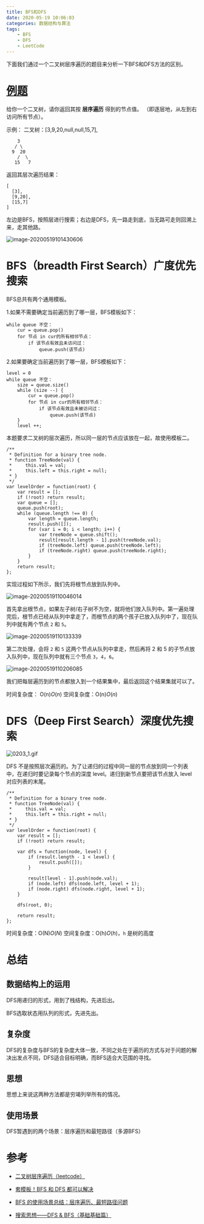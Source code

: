 ```yaml
---
title: BFS和DFS
date: 2020-05-19 10:06:03
categories: 数据结构与算法
tags: 
	- BFS
	- DFS
	- LeetCode
---
```


下面我们通过一个二叉树层序遍历的题目来分析一下BFS和DFS方法的区别。

# [例题](https://leetcode-cn.com/problems/binary-tree-level-order-traversal)

给你一个二叉树，请你返回其按 **层序遍历** 得到的节点值。 （即逐层地，从左到右访问所有节点）。

示例：
二叉树：[3,9,20,null,null,15,7],

        3
       / \
      9  20
        /  \
       15   7

返回其层次遍历结果：

```
[
  [3],
  [9,20],
  [15,7]
]
```

<!-- more -->

左边是BFS，按照层进行搜索；右边是DFS，先一路走到底，当无路可走则回溯上来，走其他路。

![image-20200519101430606](https://yuanchangjian.github.io/cloudImage/images/20200519101431.png)



# BFS（breadth First Search）广度优先搜索

BFS总共有两个通用模板。

1.如果不需要确定当前遍历到了哪一层，BFS模板如下：

```
while queue 不空：
    cur = queue.pop()
    for 节点 in cur的所有相邻节点：
        if 该节点有效且未访问过：
            queue.push(该节点)
```

2.如果要确定当前遍历到了哪一层，BFS模板如下：

```
level = 0
while queue 不空：
    size = queue.size()
    while (size --) {
        cur = queue.pop()
        for 节点 in cur的所有相邻节点：
            if 该节点有效且未被访问过：
                queue.push(该节点)
    }
    level ++;
```

本题要求二叉树的层次遍历，所以同一层的节点应该放在一起，故使用模板二。

```
/**
 * Definition for a binary tree node.
 * function TreeNode(val) {
 *     this.val = val;
 *     this.left = this.right = null;
 * }
 */
var levelOrder = function(root) {
    var result = [];
    if (!root) return result;
    var queue = [];
    queue.push(root);
    while (queue.length !== 0) {
        var length = queue.length;
        result.push([]);
        for (var i = 0; i < length; i++) {
            var treeNode = queue.shift();
            result[result.length - 1].push(treeNode.val);
            if (treeNode.left) queue.push(treeNode.left);
            if (treeNode.right) queue.push(treeNode.right);
        }
    }
    return result;
};
```

实现过程如下所示，我们先将根节点放到队列中。

![image-20200519110046014](https://yuanchangjian.github.io/cloudImage/images/20200519110047.png)

首先拿出根节点，如果左子树/右子树不为空，就将他们放入队列中。第一遍处理完后，根节点已经从队列中拿走了，而根节点的两个孩子已放入队列中了，现在队列中就有两个节点 `2` 和 `5`。

![image-20200519110133339](https://yuanchangjian.github.io/cloudImage/images/20200519110134.png)

第二次处理，会将 `2` 和 `5` 这两个节点从队列中拿走，然后再将 2 和 5 的子节点放入队列中，现在队列中就有三个节点 `3`，`4`，`6`。

![image-20200519110206085](https://yuanchangjian.github.io/cloudImage/images/20200519110207.png)

我们把每层遍历到的节点都放入到一个结果集中，最后返回这个结果集就可以了。

时间复杂度： O(n)*O*(*n*)
空间复杂度：O(n)*O*(*n*)



# DFS（Deep First Search）深度优先搜索

![0203_1.gif](https://pic.leetcode-cn.com/aeed09e12573ec00d83663bb4f77562e8904ac58cdb2cbe6e995f2ac33b12934-0203_1.gif)

 DFS 不是按照层次遍历的。为了让递归的过程中同一层的节点放到同一个列表中，在递归时要记录每个节点的深度 level。递归到新节点要把该节点放入 level 对应列表的末尾。

```
/**
 * Definition for a binary tree node.
 * function TreeNode(val) {
 *     this.val = val;
 *     this.left = this.right = null;
 * }
 */
var levelOrder = function(root) {
    var result = [];
    if (!root) return result;

    var dfs = function(node, level) {
        if (result.length - 1 < level) {
            result.push([]);
        }

        result[level - 1].push(node.val);
        if (node.left) dfs(node.left, level + 1);
        if (node.right) dfs(node.right, level + 1);
    }

    dfs(root, 0);

    return result;
};
```

时间复杂度：O(N)*O*(*N*)
空间复杂度：O(h)*O*(*h*)，`h` 是树的高度

# 总结

## 数据结构上的运用

DFS用递归的形式，用到了栈结构，先进后出。

BFS选取状态用队列的形式，先进先出。



## 复杂度

DFS的复杂度与BFS的复杂度大体一致，不同之处在于遍历的方式与对于问题的解决出发点不同，DFS适合目标明确，而BFS适合大范围的寻找。



## 思想

思想上来说这两种方法都是穷竭列举所有的情况。



## 使用场景

DFS暂遇到的两个场景：层序遍历和最短路径（多源BFS）



# 参考

* [二叉树层序遍历（leetcode）](https://leetcode-cn.com/problems/binary-tree-level-order-traversal/)

* [套模板！BFS 和 DFS 都可以解决](https://leetcode-cn.com/problems/binary-tree-level-order-traversal/solution/tao-mo-ban-bfs-he-dfs-du-ke-yi-jie-jue-by-fuxuemin/)
* [BFS 的使用场景总结：层序遍历、最短路径问题](https://leetcode-cn.com/problems/binary-tree-level-order-traversal/solution/bfs-de-shi-yong-chang-jing-zong-jie-ceng-xu-bian-l/)
* [搜索思想——DFS & BFS（基础基础篇）](https://zhuanlan.zhihu.com/p/24986203)

